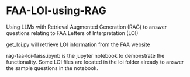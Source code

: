 # FAA-LOI-using-RAG

Using LLMs with Retrieval Augmented Generation (RAG) to answer questions relating to FAA Letters of Interpretation (LOI)

get_loi.py will retrieve LOI information from the FAA website

rag-faa-loi-faiss.ipynb is the jupyter notebook to demonstrate the functionality. Some LOI files are located in the loi folder already to answer the sample questions in the notebook.
